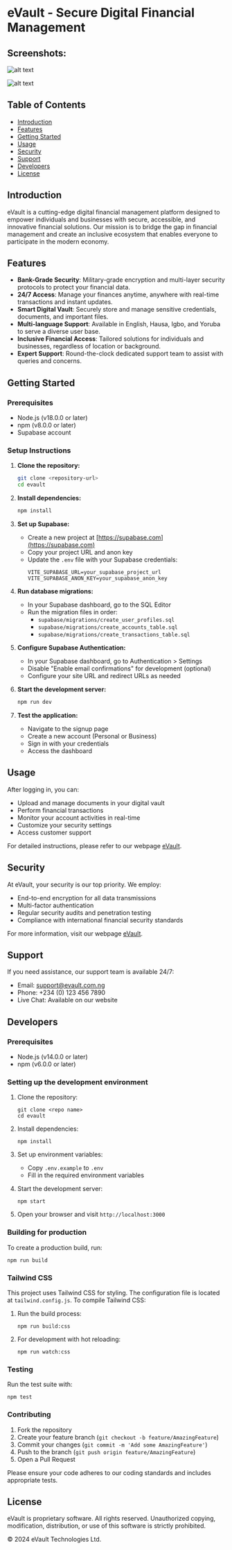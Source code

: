 # eVault - Secure Digital Financial Management


## Screenshots:
![alt text](src/components/assets/screenshots/preview-1.png)

![alt text](src/components/assets/screenshots/preview-2.png)

## Table of Contents
- [Introduction](#introduction)
- [Features](#features)
- [Getting Started](#getting-started)
- [Usage](#usage)
- [Security](#security)
- [Support](#support)
- [Developers](#developers)
- [License](#license)

## Introduction

eVault is a cutting-edge digital financial management platform designed to empower individuals and businesses with secure, accessible, and innovative financial solutions. Our mission is to bridge the gap in financial management and create an inclusive ecosystem that enables everyone to participate in the modern economy.

## Features

- **Bank-Grade Security**: Military-grade encryption and multi-layer security protocols to protect your financial data.
- **24/7 Access**: Manage your finances anytime, anywhere with real-time transactions and instant updates.
- **Smart Digital Vault**: Securely store and manage sensitive credentials, documents, and important files.
- **Multi-language Support**: Available in English, Hausa, Igbo, and Yoruba to serve a diverse user base.
- **Inclusive Financial Access**: Tailored solutions for individuals and businesses, regardless of location or background.
- **Expert Support**: Round-the-clock dedicated support team to assist with queries and concerns.

## Getting Started

### Prerequisites
- Node.js (v18.0.0 or later)
- npm (v8.0.0 or later)
- Supabase account

### Setup Instructions

1. **Clone the repository:**
   ```bash
   git clone <repository-url>
   cd evault
   ```

2. **Install dependencies:**
   ```bash
   npm install
   ```

3. **Set up Supabase:**
   - Create a new project at [https://supabase.com](https://supabase.com)
   - Copy your project URL and anon key
   - Update the `.env` file with your Supabase credentials:
     ```
     VITE_SUPABASE_URL=your_supabase_project_url
     VITE_SUPABASE_ANON_KEY=your_supabase_anon_key
     ```

4. **Run database migrations:**
   - In your Supabase dashboard, go to the SQL Editor
   - Run the migration files in order:
     - `supabase/migrations/create_user_profiles.sql`
     - `supabase/migrations/create_accounts_table.sql`
     - `supabase/migrations/create_transactions_table.sql`

5. **Configure Supabase Authentication:**
   - In your Supabase dashboard, go to Authentication > Settings
   - Disable "Enable email confirmations" for development (optional)
   - Configure your site URL and redirect URLs as needed

6. **Start the development server:**
   ```bash
   npm run dev
   ```

7. **Test the application:**
   - Navigate to the signup page
   - Create a new account (Personal or Business)
   - Sign in with your credentials
   - Access the dashboard

## Usage

After logging in, you can:

- Upload and manage documents in your digital vault
- Perform financial transactions
- Monitor your account activities in real-time
- Customize your security settings
- Access customer support

For detailed instructions, please refer to our webpage [eVault](https://www.evault.com.ng).

## Security

At eVault, your security is our top priority. We employ:

- End-to-end encryption for all data transmissions
- Multi-factor authentication
- Regular security audits and penetration testing
- Compliance with international financial security standards

For more information, visit our webpage [eVault](https://www.evault.com.ng).

## Support

If you need assistance, our support team is available 24/7:

- Email: support@evault.com.ng
- Phone: +234 (0) 123 456 7890
- Live Chat: Available on our website


## Developers


### Prerequisites
- Node.js (v14.0.0 or later)
- npm (v6.0.0 or later)

### Setting up the development environment

1. Clone the repository:
   ```
   git clone <repo name>
   cd evault
   ```

2. Install dependencies:
   ```
   npm install
   ```

3. Set up environment variables:
   - Copy `.env.example` to `.env`
   - Fill in the required environment variables

4. Start the development server:
   ```
   npm start
   ```

5. Open your browser and visit `http://localhost:3000`

### Building for production

To create a production build, run:
```
npm run build
```

### Tailwind CSS

This project uses Tailwind CSS for styling. The configuration file is located at `tailwind.config.js`. To compile Tailwind CSS:

1. Run the build process:
   ```
   npm run build:css
   ```

2. For development with hot reloading:
   ```
   npm run watch:css
   ```

### Testing

Run the test suite with:
```
npm test
```

### Contributing

1. Fork the repository
2. Create your feature branch (`git checkout -b feature/AmazingFeature`)
3. Commit your changes (`git commit -m 'Add some AmazingFeature'`)
4. Push to the branch (`git push origin feature/AmazingFeature`)
5. Open a Pull Request

Please ensure your code adheres to our coding standards and includes appropriate tests.


## License

eVault is proprietary software. All rights reserved. Unauthorized copying, modification, distribution, or use of this software is strictly prohibited.

© 2024 eVault Technologies Ltd.
